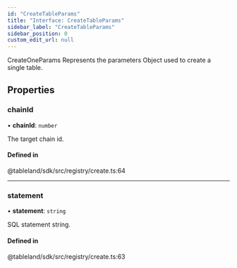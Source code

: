 ```yaml
---
id: "CreateTableParams"
title: "Interface: CreateTableParams"
sidebar_label: "CreateTableParams"
sidebar_position: 0
custom_edit_url: null
---
```


CreateOneParams Represents the parameters Object used to create a single table.

## Properties

### chainId

• **chainId**: `number`

The target chain id.

#### Defined in

@tableland/sdk/src/registry/create.ts:64

___

### statement

• **statement**: `string`

SQL statement string.

#### Defined in

@tableland/sdk/src/registry/create.ts:63
